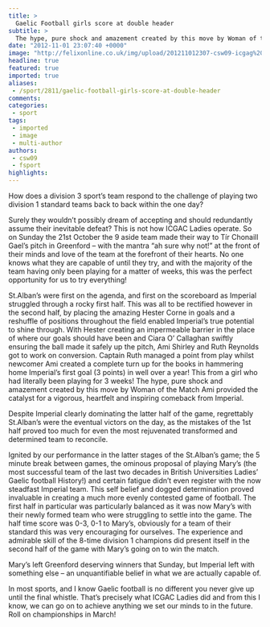 ```yaml
---
title: >
  Gaelic Football girls score at double header
subtitle: >
  The hype, pure shock and amazement created by this move by Woman of the Match Ami provided the catalyst for a vigorous, heartfelt and inspiring comeback from Imperial....
date: "2012-11-01 23:07:40 +0000"
image: "http://felixonline.co.uk/img/upload/201211012307-csw09-icgag%20ladies%2021st%20oct%20%2712-1.jpg"
headline: true
featured: true
imported: true
aliases:
 - /sport/2811/gaelic-football-girls-score-at-double-header
comments:
categories:
 - sport
tags:
 - imported
 - image
 - multi-author
authors:
 - csw09
 - fsport
highlights:
---
```


How does a division 3 sport’s team respond to the challenge of playing two division 1 standard teams back to back within the one day?

Surely they wouldn’t possibly dream of accepting and should redundantly assume their inevitable defeat? This is not how ICGAC Ladies operate. So on Sunday the 21st October the 9 aside team made their way to Tír Chonaill Gael’s pitch in Greenford – with the mantra “ah sure why not!” at the front of their minds and love of the team at the forefront of their hearts. No one knows what they are capable of until they try, and with the majority of the team having only been playing for a matter of weeks, this was the perfect opportunity for us to try everything!

St.Alban’s were first on the agenda, and first on the scoreboard as Imperial struggled through a rocky first half. This was all to be rectified however in the second half, by placing the amazing Hester Corne in goals and a reshuffle of positions throughout the field enabled Imperial’s true potential to shine through.
 With Hester creating an impermeable barrier in the place of where our goals should have been and Ciara O’ Callaghan swiftly ensuring the ball made it safely up the pitch, Ami Shirley and Ruth Reynolds got to work on conversion. Captain Ruth managed a point from play whilst newcomer Ami created a complete turn up for the books in hammering home Imperial’s first goal (3 points) in well over a year! This from a girl who had literally been playing for 3 weeks! The hype, pure shock and amazement created by this move by Woman of the Match Ami provided the catalyst for a vigorous, heartfelt and inspiring comeback from Imperial.

Despite Imperial clearly dominating the latter half of the game, regrettably St.Alban’s were the eventual victors on the day, as the mistakes of the 1st half proved too much for even the most rejuvenated transformed and determined team to reconcile.

Ignited by our performance in the latter stages of the St.Alban’s game; the 5 minute break between games, the ominous proposal of playing Mary’s (the most successful team of the last two decades in British Universities Ladies’ Gaelic football History!) and certain fatigue didn’t even register with the now steadfast Imperial team. This self belief and dogged determination proved invaluable in creating a much more evenly contested game of football. The first half in particular was particularly balanced as it was now Mary’s with their newly formed team who were struggling to settle into the game. The half time score was 0-3, 0-1 to Mary’s, obviously for a team of their standard this was very encouraging for ourselves. The experience and admirable skill of the 8-time division 1 champions did present itself in the second half of the game with Mary’s going on to win the match.

Mary’s left Greenford deserving winners that Sunday, but Imperial left with something else – an unquantifiable belief in what we are actually capable of.

In most sports, and I know Gaelic football is no different you never give up until the final whistle. That’s precisely what ICGAC Ladies did and from this I know, we can go on to achieve anything we set our minds to in the future. Roll on championships in March!
